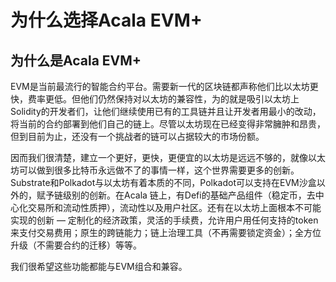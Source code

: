 # 为什么选择Acala EVM+

## 为什么是Acala EVM+

EVM是当前最流行的智能合约平台。需要新一代的区块链都声称他们比以太坊更快，费率更低。但他们仍然保持对以太坊的兼容性，为的就是吸引以太坊上Solidity的开发者们，让他们继续使用已有的工具链并且让开发者用最小的改动，将当前的合约部署到他们自己的链上。尽管以太坊现在已经变得非常臃肿和昂贵，但到目前为止，还没有一个挑战者的链可以占据较大的市场份额。

因而我们很清楚，建立一个更好，更快，更便宜的以太坊是远远不够的，就像以太坊可以做到很多比特币永远做不了的事情一样，这个世界需要更多的创新。Substrate和Polkadot与以太坊有着本质的不同，Polkadot可以支持在EVM沙盒以外的，赋予链级别的创新。在Acala 链上，有Defi的基础产品组件（稳定币，去中心化交易所和流动性质押），流动性以及用户社区。还有在以太坊上面根本不可能实现的创新 — 定制化的经济政策，灵活的手续费，允许用户用任何支持的token来支付交易费用；原生的跨链能力；链上治理工具（不再需要锁定资金）；全方位升级（不需要合约的迁移）等等。

我们很希望这些功能都能与EVM组合和兼容。
